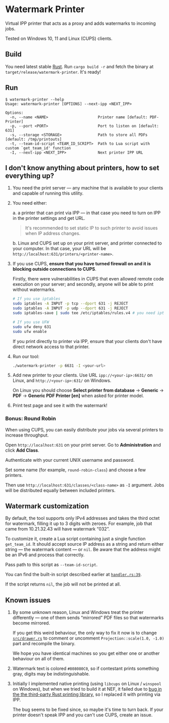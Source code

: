 # Watermark Printer

Virtual IPP printer that acts as a proxy and adds watermarks to incoming jobs.

Tested on Windows 10, 11 and Linux (CUPS) clients.

## Build

You need latest stable [Rust](https://www.rust-lang.org/). Run `cargo build -r` and fetch the binary at `target/release/watermark-printer`. It's ready!

## Run

```
$ watermark-printer --help
Usage: watermark-printer [OPTIONS] --next-ipp <NEXT_IPP>

Options:
  -n, --name <NAME>                      Printer name [default: PDF-Printer]
  -p, --port <PORT>                      Port to listen on [default: 631]
  -s, --storage <STORAGE>                Path to store all PDFs [default: /tmp/printouts]
  -t, --team-id-script <TEAM_ID_SCRIPT>  Path to Lua script with custom `get_team_id' function
  -I, --next-ipp <NEXT_IPP>              Next printer IPP URL
```

## I don't know anything about printers, how to set everything up?

1. You need the print server — any machine that is available to your clients and capable of running this utility.

2. You need either:

   a. a printer that can print via IPP — in that case you need to turn on IPP in the printer settings and get URL.

      > It's recommended to set static IP to such printer to avoid issues when IP address changes.
  
   b. Linux and CUPS set up on your print server, and printer connected to your computer. In that case, your URL will be `http://localhost:631/printers/<printer-name>`.

3. If you use CUPS, **ensure that you have turned firewall on and it is blocking outside connections to CUPS**.

   Firstly, there were vulnerabilities in CUPS that even allowed remote code execution on your server; and secondly, anyone will be able to print without watermarks.

   ```bash
   # If you use iptables
   sudo iptables -A INPUT -p tcp --dport 631 -j REJECT
   sudo iptables -A INPUT -p udp --dport 631 -j REJECT
   sudo iptables-save | sudo tee /etc/iptables/rules.v4 # you need iptables-persistent package on your machine to make rules survive reboots

   # If you use UFW
   sudo ufw deny 631
   sudo ufw enable
   ```

   If you print directly to printer via IPP, ensure that your clients don't have direct network access to that printer.

4. Run our tool:

   ```bash
   ./watermark-printer -p 6631 -I <your-url>
   ```

5. Add new printer to your clients. Use URL `ipp://<your-ip>:6631/` on Linux, and `http://<your-ip>:631/` on Windows.

   On Linux you should choose **Select printer from database** → **Generic** → **PDF** → **Generic PDF Printer [en]** when asked for printer model.

6. Print test page and see it with the watermark!

### Bonus: Round Robin

When using CUPS, you can easily distribute your jobs via several printers to increase throughput.

Open `http://localhost:631` on your print server. Go to **Administration** and click **Add Class**.

Authenticate with your current UNIX username and password.

Set some name (for example, `round-robin-class`) and choose a few printers.

Then use `http://localhost:631/classes/<class-name>` as `-I` argument. Jobs will be distributed equally between included printers.

## Watermark customization

By default, the tool supports only IPv4 addresses and takes the third octet for watermark, filling it up to 3 digits with zeroes. For example, job that came from 10.21.32.43 will have watermark “032”.

To customize it, create a Lua script containing just a single function `get_team_id`. It should accept source IP address as a string and return either string — the watermark content — or `nil`. Be aware that the address might be an IPv6 and process that correctly.

Pass path to this script as `--team-id-script`.

You can find the built-in script described earlier at [`handler.rs:39`](src/handler.rs#L39).

If the script returns `nil`, the job will not be printed at all.

## Known issues

1. By some unknown reason, Linux and Windows treat the printer differently — one of them sends “mirrored” PDF files so that watermarks become mirrored.

   If you get this weird behaviour, the only way to fix it now is to change [`src/drawer.rs`](src/drawer.rs#L32) to comment or uncomment `Projection::scale(1.0, -1.0)` part and recompile the binary.

   We hope you have identical machines so you get either one or another behaviour on all of them.

2. Watermark text is colored `#808080C0`, so if contestant prints something gray, digits may be indistinguishable.

3. Initially I implemented native printing (using `libcups` on Linux / `winspool` on Windows), but when we tried to build it at NEF, it failed due to [bug in the the third-party Rust printing library](https://github.com/talesluna/rust-printers/issues/28), so I replaced it with printing via IPP.

   The bug seems to be fixed since, so maybe it's time to turn back. If your printer doesn't speak IPP and you can't use CUPS, create an issue.
